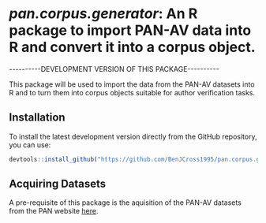 # *pan.corpus.generator*: An R package to import PAN-AV data into R and convert it into a corpus object.

----------DEVELOPMENT VERSION OF THIS PACKAGE----------

This package will be used to import the data from the PAN-AV datasets into R and to turn them into corpus objects suitable for author verification tasks.

## Installation

To install the latest development version directly from the GitHub repository, you can use:

```R
devtools::install_github("https://github.com/BenJCross1995/pan.corpus.generator")
```

## Acquiring Datasets

A pre-requisite of this package is the aquisition of the PAN-AV datasets from the PAN website [here](https://pan.webis.de/clef22/pan22-web/index.html).
